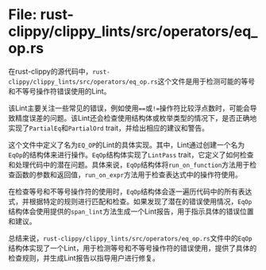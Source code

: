 # File: rust-clippy/clippy_lints/src/operators/eq_op.rs

在rust-clippy的源代码中，`rust-clippy/clippy_lints/src/operators/eq_op.rs`这个文件是用于检测可能的等号和不等号操作符错误使用的Lint。

该Lint主要关注一些常见的错误，例如使用`==`或`!=`操作符比较浮点数时，可能会导致精度误差的问题。该Lint还会检查使用结构体或枚举类型的情况下，是否正确地实现了`PartialEq`和`PartialOrd` trait，并给出相应的建议和警告。

这个文件中定义了名为`EQ_OP`的Lint的具体实现。其中，Lint通过创建一个名为`EqOp`的结构体来进行操作。`EqOp`结构体实现了`LintPass` trait，它定义了如何检查和处理代码中的潜在问题。具体来说，`EqOp`结构体将`run_on_function`方法用于检查函数的参数和返回值，`run_on_expr`方法用于检查表达式中的操作符使用。

在检查等号和不等号操作符的使用时，`EqOp`结构体会逐一遍历代码中的所有表达式，并根据特定的规则进行匹配和检查。如果发现了潜在的错误使用情况，`EqOp`结构体会使用提供的`span_lint`方法生成一个Lint报告，用于指示具体的错误位置和建议。

总结来说，`rust-clippy/clippy_lints/src/operators/eq_op.rs`文件中的`EqOp`结构体实现了一个Lint，用于检测等号和不等号操作符的错误使用，提供了具体的检查规则，并生成Lint报告以指导用户进行修复。

